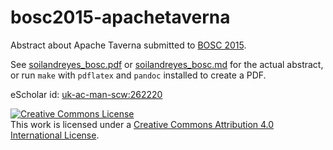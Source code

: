 # bosc2015-apachetaverna
Abstract about Apache Taverna submitted to [BOSC 2015](http://www.open-bio.org/wiki/BOSC_2015).

See
[soilandreyes_bosc.pdf](https://rawgit.com/stain/bosc2015-apachetaverna/master/soilandreyes_bosc.pdf)
or [soilandreyes_bosc.md](soilandreyes_bosc.md) for the actual abstract, or run
`make` with `pdflatex` and `pandoc` installed to create a PDF.

eScholar id: [uk-ac-man-scw:262220](https://www.escholar.manchester.ac.uk/uk-ac-man-scw:262220)


<a rel="license" href="http://creativecommons.org/licenses/by/4.0/"><img alt="Creative Commons License" style="border-width:0" src="https://i.creativecommons.org/l/by/4.0/88x31.png" /></a><br />This work is licensed under a <a rel="license" href="http://creativecommons.org/licenses/by/4.0/">Creative Commons Attribution 4.0 International License</a>.
